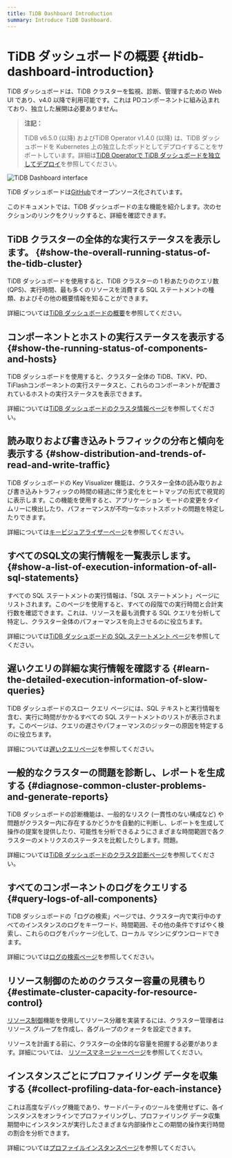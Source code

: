 ```yaml
---
title: TiDB Dashboard Introduction
summary: Introduce TiDB Dashboard.
---
```


# TiDB ダッシュボードの概要 {#tidb-dashboard-introduction}

TiDB ダッシュボードは、TiDB クラスターを監視、診断、管理するための Web UI であり、v4.0 以降で利用可能です。これは PDコンポーネントに組み込まれており、独立した展開は必要ありません。

> **注記：**
>
> TiDB v6.5.0 (以降) およびTiDB Operator v1.4.0 (以降) は、TiDB ダッシュボードを Kubernetes 上の独立したポッドとしてデプロイすることをサポートしています。詳細は[TiDB Operatorで TiDB ダッシュボードを独立してデプロイ](https://docs.pingcap.com/tidb-in-kubernetes/dev/get-started#deploy-tidb-dashboard-independently)を参照してください。

![TiDB Dashboard interface](https://download.pingcap.com/images/docs/dashboard/dashboard-intro.gif)

TiDB ダッシュボードは[GitHub](https://github.com/pingcap-incubator/tidb-dashboard)でオープンソース化されています。

このドキュメントでは、TiDB ダッシュボードの主な機能を紹介します。次のセクションのリンクをクリックすると、詳細を確認できます。

## TiDB クラスターの全体的な実行ステータスを表示します。 {#show-the-overall-running-status-of-the-tidb-cluster}

TiDB ダッシュボードを使用すると、TiDB クラスターの 1 秒あたりのクエリ数 (QPS)、実行時間、最も多くのリソースを消費する SQL ステートメントの種類、およびその他の概要情報を知ることができます。

詳細については[TiDB ダッシュボードの概要](/dashboard/dashboard-overview.md)を参照してください。

## コンポーネントとホストの実行ステータスを表示する {#show-the-running-status-of-components-and-hosts}

TiDB ダッシュボードを使用すると、クラスター全体の TiDB、TiKV、PD、 TiFlashコンポーネントの実行ステータスと、これらのコンポーネントが配置されているホストの実行ステータスを表示できます。

詳細については[TiDB ダッシュボードのクラスタ情報ページ](/dashboard/dashboard-cluster-info.md)を参照してください。

## 読み取りおよび書き込みトラフィックの分布と傾向を表示する {#show-distribution-and-trends-of-read-and-write-traffic}

TiDB ダッシュボードの Key Visualizer 機能は、クラスター全体の読み取りおよび書き込みトラフィックの時間の経過に伴う変化をヒートマップの形式で視覚的に表示します。この機能を使用すると、アプリケーション モードの変更をタイムリーに検出したり、パフォーマンスが不均一なホットスポットの問題を特定したりできます。

詳細については[キービジュアライザーページ](/dashboard/dashboard-key-visualizer.md)を参照してください。

## すべてのSQL文の実行情報を一覧表示します。 {#show-a-list-of-execution-information-of-all-sql-statements}

すべての SQL ステートメントの実行情報は、「SQL ステートメント」ページにリストされます。このページを使用すると、すべての段階での実行時間と合計実行数を確認できます。これは、リソースを最も消費する SQL クエリを分析して特定し、クラスター全体のパフォーマンスを向上させるのに役立ちます。

詳細については[TiDB ダッシュボードの SQL ステートメント ページ](/dashboard/dashboard-statement-list.md)を参照してください。

## 遅いクエリの詳細な実行情報を確認する {#learn-the-detailed-execution-information-of-slow-queries}

TiDB ダッシュボードのスロー クエリ ページには、SQL テキストと実行情報を含む、実行に時間がかかるすべての SQL ステートメントのリストが表示されます。このページは、クエリの遅さやパフォーマンスのジッターの原因を特定するのに役立ちます。

詳細については[遅いクエリページ](/dashboard/dashboard-slow-query.md)を参照してください。

## 一般的なクラスターの問題を診断し、レポートを生成する {#diagnose-common-cluster-problems-and-generate-reports}

TiDB ダッシュボードの診断機能は、一般的なリスク (一貫性のない構成など) や問題がクラスター内に存在するかどうかを自動的に判断し、レポートを生成して操作の提案を提供したり、可能性を分析できるようにさまざまな時間範囲で各クラスターのメトリクスのステータスを比較したりします。問題。

詳細については[TiDB ダッシュボードのクラスタ診断ページ](/dashboard/dashboard-diagnostics-access.md)を参照してください。

## すべてのコンポーネントのログをクエリする {#query-logs-of-all-components}

TiDB ダッシュボードの「ログの検索」ページでは、クラスター内で実行中のすべてのインスタンスのログをキーワード、時間範囲、その他の条件ですばやく検索し、これらのログをパッケージ化して、ローカル マシンにダウンロードできます。

詳細については[ログの検索ページ](/dashboard/dashboard-log-search.md)を参照してください。

## リソース制御のためのクラスター容量の見積もり {#estimate-cluster-capacity-for-resource-control}

[リソース制御](/tidb-resource-control.md)機能を使用してリソース分離を実装するには、クラスター管理者はリソース グループを作成し、各グループのクォータを設定できます。

リソースを計画する前に、クラスターの全体的な容量を把握する必要があります。詳細については、 [リソースマネージャーページ](/dashboard/dashboard-resource-manager.md)を参照してください。

## インスタンスごとにプロファイリング データを収集する {#collect-profiling-data-for-each-instance}

これは高度なデバッグ機能であり、サードパーティのツールを使用せずに、各インスタンスをオンラインでプロファイリングし、プロファイリング データ収集期間中にインスタンスが実行したさまざまな内部操作とこの期間の操作実行時間の割合を分析できます。

詳細については[プロファイルインスタンスページ](/dashboard/dashboard-profiling.md)を参照してください。
